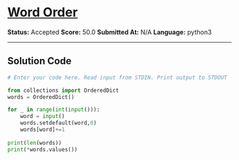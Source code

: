 # [Word Order](https://www.hackerrank.com/challenges/word-order/problem)

**Status:** Accepted
**Score:** 50.0
**Submitted At:** N/A
**Language:** python3

---

## Solution Code

```python
# Enter your code here. Read input from STDIN. Print output to STDOUT

from collections import OrderedDict
words = OrderedDict()

for _ in range(int(input())):
    word = input()
    words.setdefault(word,0)
    words[word]+=1
    
print(len(words))
print(*words.values())

    

